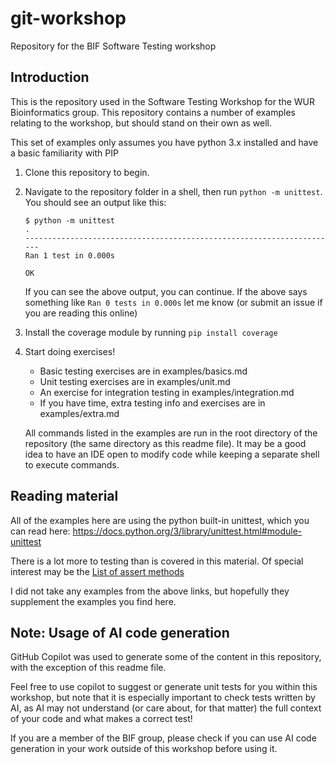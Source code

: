 # git-workshop

Repository for the BIF Software Testing workshop

## Introduction

This is the repository used in the Software Testing Workshop for the WUR Bioinformatics group. This repository contains a number of examples relating to the workshop, but should stand on their own as well.

This set of examples only assumes you have python 3.x installed and have a basic familiarity with PIP

1. Clone this repository to begin.
2. Navigate to the repository folder in a shell, then run `python -m unittest`.
    You should see an output like this:

    ```
    $ python -m unittest
    .
    ----------------------------------------------------------------------
    Ran 1 test in 0.000s

    OK
    ```

    If you can see the above output, you can continue.
    If the above says something like `Ran 0 tests in 0.000s` let me know (or submit an issue if you are reading this online)

3. Install the coverage module by running `pip install coverage`
4. Start doing exercises!

    - Basic testing exercises are in examples/basics.md
    - Unit testing exercises are in examples/unit.md
    - An exercise for integration testing in examples/integration.md
    - If you have time, extra testing info and exercises are in examples/extra.md

    All commands listed in the examples are run in the root directory of the repository (the same directory as this readme file).
    It may be a good idea to have an IDE open to modify code while keeping a separate shell to execute commands.


## Reading material

All of the examples here are using the python built-in unittest, which you can read here: https://docs.python.org/3/library/unittest.html#module-unittest

There is a lot more to testing than is covered in this material.
Of special interest may be the [List of assert methods](https://docs.python.org/3/library/unittest.html#assert-methods)

I did not take any examples from the above links, but hopefully they supplement the examples you find here.

## Note: Usage of AI code generation

GitHub Copilot was used to generate some of the content in this repository, with the exception of this readme file.

Feel free to use copilot to suggest or generate unit tests for you within this workshop, but note that it is especially important to check tests written by AI, as AI may not understand (or care about, for that matter) the full context of your code and what makes a correct test!

If you are a member of the BIF group, please check if you can use AI code generation in your work outside of this workshop before using it.
